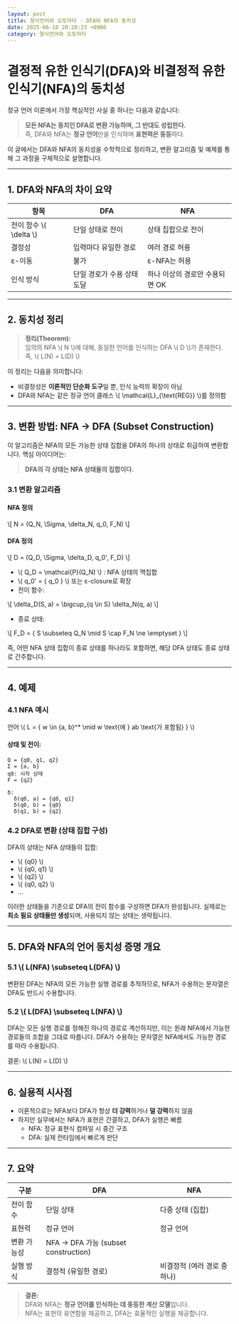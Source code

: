 ```yaml
---
layout: post
title: 형식언어와 오토마타 - DFA와 NFA의 동치성
date: 2025-06-18 20:20:23 +0900
category: 형식언어와 오토마타
---
```

# 결정적 유한 인식기(DFA)와 비결정적 유한 인식기(NFA)의 동치성

정규 언어 이론에서 가장 핵심적인 사실 중 하나는 다음과 같습니다:

> **모든 NFA는 동치인 DFA로 변환 가능하며, 그 반대도 성립한다.**  
> 즉, DFA와 NFA는 **정규 언어**만을 인식하며 **표현력은 동등**하다.

이 글에서는 DFA와 NFA의 동치성을 수학적으로 정리하고, 변환 알고리즘 및 예제를 통해 그 과정을 구체적으로 설명합니다.

---

## 1. DFA와 NFA의 차이 요약

| 항목 | DFA | NFA |
|------|-----|-----|
| 전이 함수 \\( \delta \\) | 단일 상태로 전이 | 상태 집합으로 전이 |
| 결정성 | 입력마다 유일한 경로 | 여러 경로 허용 |
| ε-이동 | 불가 | ε-NFA는 허용 |
| 인식 방식 | 단일 경로가 수용 상태 도달 | 하나 이상의 경로만 수용되면 OK |

---

## 2. 동치성 정리

> **정리(Theorem):**  
> 임의의 NFA \\( N \\)에 대해, 동일한 언어를 인식하는 DFA \\( D \\)가 존재한다.  
> 즉, \\( L(N) = L(D) \\)

이 정리는 다음을 의미합니다:

- 비결정성은 **이론적인 단순화 도구**일 뿐, 인식 능력의 확장이 아님
- DFA와 NFA는 같은 정규 언어 클래스 \\( \mathcal{L}_{\text{REG}} \\)를 정의함

---

## 3. 변환 방법: NFA → DFA (Subset Construction)

이 알고리즘은 NFA의 모든 가능한 상태 집합을 DFA의 하나의 상태로 취급하여 변환합니다. 핵심 아이디어는:

> **DFA의 각 상태는 NFA 상태들의 집합이다.**

### 3.1 변환 알고리즘

#### NFA 정의
\\[
N = (Q_N, \Sigma, \delta_N, q_0, F_N)
\\]

#### DFA 정의
\\[
D = (Q_D, \Sigma, \delta_D, q_0', F_D)
\\]

- \\( Q_D = \mathcal{P}(Q_N) \\) : NFA 상태의 멱집합
- \\( q_0' = \{ q_0 \} \\) 또는 ε-closure로 확장
- 전이 함수:

\\[
\delta_D(S, a) = \bigcup_{q \in S} \delta_N(q, a)
\\]

- 종료 상태:

\\[
F_D = \{ S \subseteq Q_N \mid S \cap F_N \ne \emptyset \}
\\]

즉, 어떤 NFA 상태 집합이 종료 상태를 하나라도 포함하면, 해당 DFA 상태도 종료 상태로 간주합니다.

---

## 4. 예제

### 4.1 NFA 예시

언어 \\( L = \{ w \in \{a, b\}^* \mid w \text{에 } ab \text{가 포함됨} \} \\)

#### 상태 및 전이:

```text
Q = {q0, q1, q2}
Σ = {a, b}
q0: 시작 상태
F = {q2}

δ:
  δ(q0, a) = {q0, q1}
  δ(q0, b) = {q0}
  δ(q1, b) = {q2}
```

### 4.2 DFA로 변환 (상태 집합 구성)

DFA의 상태는 NFA 상태들의 집합:

- \\( \{q0\} \\)
- \\( \{q0, q1\} \\)
- \\( \{q2\} \\)
- \\( \{q0, q2\} \\)
- ...

이러한 상태들을 기준으로 DFA의 전이 함수를 구성하면 DFA가 완성됩니다. 실제로는 **최소 필요 상태들만 생성**되며, 사용되지 않는 상태는 생략됩니다.

---

## 5. DFA와 NFA의 언어 동치성 증명 개요

### 5.1 \\( L(NFA) \subseteq L(DFA) \\)

변환된 DFA는 NFA의 모든 가능한 실행 경로를 추적하므로, NFA가 수용하는 문자열은 DFA도 반드시 수용합니다.

### 5.2 \\( L(DFA) \subseteq L(NFA) \\)

DFA는 모든 실행 경로를 정해진 하나의 경로로 계산하지만, 이는 원래 NFA에서 가능한 경로들의 조합을 그대로 따릅니다. DFA가 수용하는 문자열은 NFA에서도 가능한 경로를 따라 수용됩니다.

결론: \\( L(N) = L(D) \\)

---

## 6. 실용적 시사점

- 이론적으로는 NFA보다 DFA가 항상 **더 강력**하거나 **덜 강력**하지 않음
- 하지만 실무에서는 NFA가 표현은 간결하고, DFA가 실행은 빠름
  - NFA: 정규 표현식 컴파일 시 중간 구조
  - DFA: 실제 런타임에서 빠르게 판단

---

## 7. 요약

| 구분 | DFA | NFA |
|------|-----|-----|
| 전이 함수 | 단일 상태 | 다중 상태 (집합) |
| 표현력 | 정규 언어 | 정규 언어 |
| 변환 가능성 | NFA → DFA 가능 (subset construction) |
| 실행 방식 | 결정적 (유일한 경로) | 비결정적 (여러 경로 중 하나) |

> **결론:**  
> DFA와 NFA는 **정규 언어를 인식하는 데 동등한 계산 모델**입니다.  
> NFA는 표현의 유연함을 제공하고, DFA는 효율적인 실행을 제공합니다.